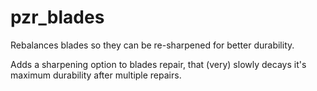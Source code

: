 # pzr_blades

Rebalances blades so they can be re-sharpened for better durability.

Adds a sharpening option to blades repair, that (very) slowly decays it's maximum durability after multiple repairs.
